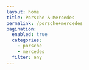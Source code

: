 ```yaml
---
layout: home
title: Porsche & Mercedes
permalink: /porsche+mercedes
pagination: 
  enabled: true
  categories:
    - porsche
    - mercedes
  filter: any
---
```

